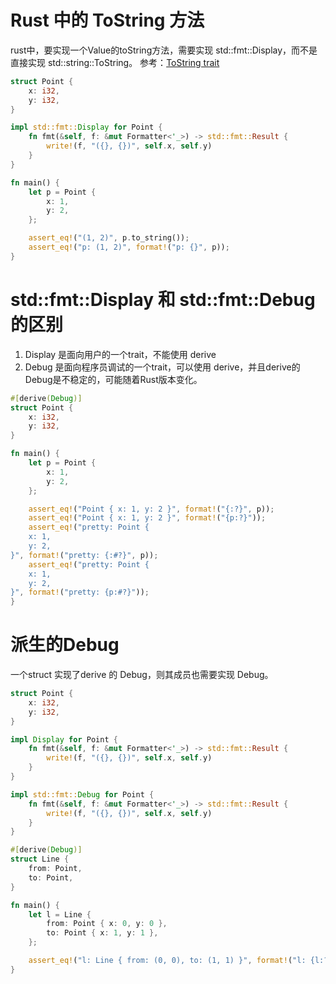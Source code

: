 # Rust 中的 ToString 方法
rust中，要实现一个Value的toString方法，需要实现 std::fmt::Display，而不是直接实现 std::string::ToString。
参考：[ToString trait](https://doc.rust-lang.org/std/string/trait.ToString.html)

```rust
struct Point {
    x: i32,
    y: i32,
}

impl std::fmt::Display for Point {
    fn fmt(&self, f: &mut Formatter<'_>) -> std::fmt::Result {
        write!(f, "({}, {})", self.x, self.y)
    }
}

fn main() {
    let p = Point {
        x: 1,
        y: 2,
    };

    assert_eq!("(1, 2)", p.to_string());
    assert_eq!("p: (1, 2)", format!("p: {}", p));
}
```
# std::fmt::Display 和 std::fmt::Debug 的区别
1. Display 是面向用户的一个trait，不能使用 derive
2. Debug 是面向程序员调试的一个trait，可以使用 derive，并且derive的Debug是不稳定的，可能随着Rust版本变化。

```rust
#[derive(Debug)]
struct Point {
    x: i32,
    y: i32,
}

fn main() {
    let p = Point {
        x: 1,
        y: 2,
    };

    assert_eq!("Point { x: 1, y: 2 }", format!("{:?}", p));
    assert_eq!("Point { x: 1, y: 2 }", format!("{p:?}"));
    assert_eq!("pretty: Point {
    x: 1,
    y: 2,
}", format!("pretty: {:#?}", p));
    assert_eq!("pretty: Point {
    x: 1,
    y: 2,
}", format!("pretty: {p:#?}"));
}
```

# 派生的Debug
一个struct 实现了derive 的 Debug，则其成员也需要实现 Debug。
```rust
struct Point {
    x: i32,
    y: i32,
}

impl Display for Point {
    fn fmt(&self, f: &mut Formatter<'_>) -> std::fmt::Result {
        write!(f, "({}, {})", self.x, self.y)
    }
}

impl std::fmt::Debug for Point {
    fn fmt(&self, f: &mut Formatter<'_>) -> std::fmt::Result {
        write!(f, "({}, {})", self.x, self.y)
    }
}

#[derive(Debug)]
struct Line {
    from: Point,
    to: Point,
}

fn main() {
    let l = Line {
        from: Point { x: 0, y: 0 },
        to: Point { x: 1, y: 1 },
    };

    assert_eq!("l: Line { from: (0, 0), to: (1, 1) }", format!("l: {l:?}"));
}
```